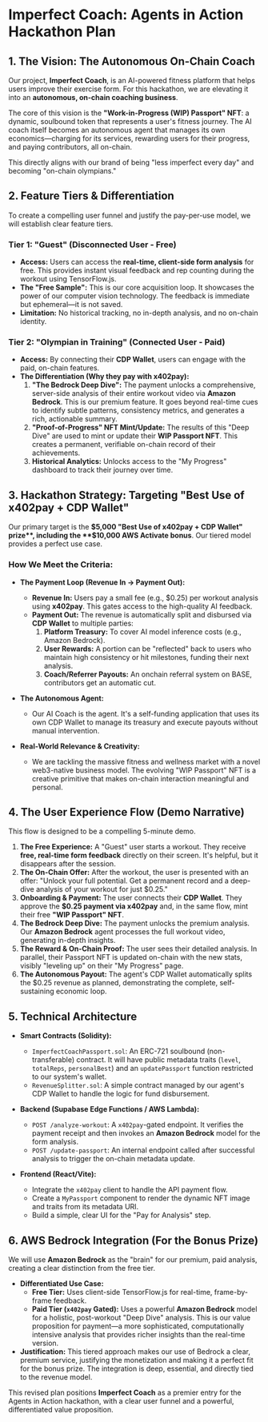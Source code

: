 # Imperfect Coach: Agents in Action Hackathon Plan

## 1. The Vision: The Autonomous On-Chain Coach

Our project, **Imperfect Coach**, is an AI-powered fitness platform that helps users improve their exercise form. For this hackathon, we are elevating it into an **autonomous, on-chain coaching business**.

The core of this vision is the **"Work-in-Progress (WIP) Passport" NFT**: a dynamic, soulbound token that represents a user's fitness journey. The AI coach itself becomes an autonomous agent that manages its own economics—charging for its services, rewarding users for their progress, and paying contributors, all on-chain.

This directly aligns with our brand of being "less imperfect every day" and becoming "on-chain olympians."

## 2. Feature Tiers & Differentiation

To create a compelling user funnel and justify the pay-per-use model, we will establish clear feature tiers.

### Tier 1: "Guest" (Disconnected User - Free)

- **Access:** Users can access the **real-time, client-side form analysis** for free. This provides instant visual feedback and rep counting during the workout using TensorFlow.js.
- **The "Free Sample":** This is our core acquisition loop. It showcases the power of our computer vision technology. The feedback is immediate but ephemeral—it is not saved.
- **Limitation:** No historical tracking, no in-depth analysis, and no on-chain identity.

### Tier 2: "Olympian in Training" (Connected User - Paid)

- **Access:** By connecting their **CDP Wallet**, users can engage with the paid, on-chain features.
- **The Differentiation (Why they pay with x402pay):**
  1.  **"The Bedrock Deep Dive":** The payment unlocks a comprehensive, server-side analysis of their entire workout video via **Amazon Bedrock**. This is our premium feature. It goes beyond real-time cues to identify subtle patterns, consistency metrics, and generates a rich, actionable summary.
  2.  **"Proof-of-Progress" NFT Mint/Update:** The results of this "Deep Dive" are used to mint or update their **WIP Passport NFT**. This creates a permanent, verifiable on-chain record of their achievements.
  3.  **Historical Analytics:** Unlocks access to the "My Progress" dashboard to track their journey over time.

## 3. Hackathon Strategy: Targeting "Best Use of x402pay + CDP Wallet"

Our primary target is the **$5,000 "Best Use of x402pay + CDP Wallet" prize**, including the **$10,000 AWS Activate bonus**. Our tiered model provides a perfect use case.

### How We Meet the Criteria:

- **The Payment Loop (Revenue In → Payment Out):**

  - **Revenue In:** Users pay a small fee (e.g., $0.25) per workout analysis using **x402pay**. This gates access to the high-quality AI feedback.
  - **Payment Out:** The revenue is automatically split and disbursed via **CDP Wallet** to multiple parties:
    1.  **Platform Treasury:** To cover AI model inference costs (e.g., Amazon Bedrock).
    2.  **User Rewards:** A portion can be "reflected" back to users who maintain high consistency or hit milestones, funding their next analysis.
    3.  **Coach/Referrer Payouts:** An onchain referral system on BASE, contributors get an automatic cut.

- **The Autonomous Agent:**

  - Our AI Coach is the agent. It's a self-funding application that uses its own CDP Wallet to manage its treasury and execute payouts without manual intervention.

- **Real-World Relevance & Creativity:**
  - We are tackling the massive fitness and wellness market with a novel web3-native business model. The evolving "WIP Passport" NFT is a creative primitive that makes on-chain interaction meaningful and personal.

## 4. The User Experience Flow (Demo Narrative)

This flow is designed to be a compelling 5-minute demo.

1.  **The Free Experience:** A "Guest" user starts a workout. They receive **free, real-time form feedback** directly on their screen. It's helpful, but it disappears after the session.
2.  **The On-Chain Offer:** After the workout, the user is presented with an offer: "Unlock your full potential. Get a permanent record and a deep-dive analysis of your workout for just $0.25."
3.  **Onboarding & Payment:** The user connects their **CDP Wallet**. They approve the **$0.25 payment via x402pay** and, in the same flow, mint their free **"WIP Passport" NFT**.
4.  **The Bedrock Deep Dive:** The payment unlocks the premium analysis. Our **Amazon Bedrock** agent processes the full workout video, generating in-depth insights.
5.  **The Reward & On-Chain Proof:** The user sees their detailed analysis. In parallel, their Passport NFT is updated on-chain with the new stats, visibly "leveling up" on their "My Progress" page.
6.  **The Autonomous Payout:** The agent's CDP Wallet automatically splits the $0.25 revenue as planned, demonstrating the complete, self-sustaining economic loop.

## 5. Technical Architecture

- **Smart Contracts (Solidity):**

  - `ImperfectCoachPassport.sol`: An ERC-721 soulbound (non-transferable) contract. It will have public metadata traits (`level`, `totalReps`, `personalBest`) and an `updatePassport` function restricted to our system's wallet.
  - `RevenueSplitter.sol`: A simple contract managed by our agent's CDP Wallet to handle the logic for fund disbursement.

- **Backend (Supabase Edge Functions / AWS Lambda):**

  - `POST /analyze-workout`: A `x402pay`-gated endpoint. It verifies the payment receipt and then invokes an **Amazon Bedrock** model for the form analysis.
  - `POST /update-passport`: An internal endpoint called after successful analysis to trigger the on-chain metadata update.

- **Frontend (React/Vite):**
  - Integrate the `x402pay` client to handle the API payment flow.
  - Create a `MyPassport` component to render the dynamic NFT image and traits from its metadata URI.
  - Build a simple, clear UI for the "Pay for Analysis" step.

## 6. AWS Bedrock Integration (For the Bonus Prize)

We will use **Amazon Bedrock** as the "brain" for our premium, paid analysis, creating a clear distinction from the free tier.

- **Differentiated Use Case:**
  - **Free Tier:** Uses client-side TensorFlow.js for real-time, frame-by-frame feedback.
  - **Paid Tier (`x402pay` Gated):** Uses a powerful **Amazon Bedrock** model for a holistic, post-workout "Deep Dive" analysis. This is our value proposition for payment—a more sophisticated, computationally intensive analysis that provides richer insights than the real-time version.
- **Justification:** This tiered approach makes our use of Bedrock a clear, premium service, justifying the monetization and making it a perfect fit for the bonus prize. The integration is deep, essential, and directly tied to the revenue model.

This revised plan positions **Imperfect Coach** as a premier entry for the Agents in Action hackathon, with a clear user funnel and a powerful, differentiated value proposition.
